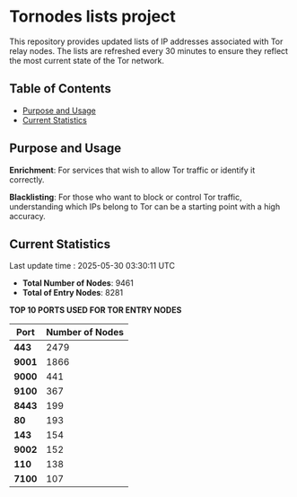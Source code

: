 # Tornodes lists project

This repository provides updated lists of IP addresses associated with Tor relay nodes. The lists are refreshed every 30 minutes to ensure they reflect the most current state of the Tor network.

## Table of Contents

- [Purpose and Usage](#purpose-and-usage)
- [Current Statistics](#current-statistics)


## Purpose and Usage

**Enrichment**: For services that wish to allow Tor traffic or identify it correctly.

**Blacklisting**: For those who want to block or control Tor traffic, understanding which IPs belong to Tor can be a starting point with a high accuracy.

## Current Statistics

Last update time : 2025-05-30 03:30:11 UTC

- **Total Number of Nodes**: 9461
- **Total of Entry Nodes**: 8281

**TOP 10 PORTS USED FOR TOR ENTRY NODES**

| **Port** | **Number of Nodes** |
|------|-----------------|
| **443**   | 2479  |
| **9001**   | 1866  |
| **9000**   | 441  |
| **9100**   | 367  |
| **8443**   | 199  |
| **80**   | 193  |
| **143**   | 154  |
| **9002**   | 152  |
| **110**   | 138  |
| **7100**   | 107  |


